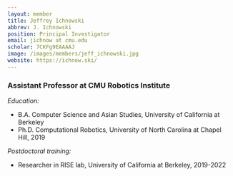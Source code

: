 ```yaml
---
layout: member
title: Jeffrey Ichnowski
abbrev: J. Ichnowski
position: Principal Investigator
email: jichnow at cmu.edu
scholar: 7CKFg9EAAAAJ
image: /images/members/jeff_ichnowski.jpg
website: https://ichnow.ski/
---
```


### Assistant Professor at CMU Robotics Institute

<div class="bigspacer"></div>

*Education:*

- B.A. Computer Science and Asian Studies, University of California at Berkeley
- Ph.D. Computational Robotics, University of North Carolina at Chapel Hill, 2019

*Postdoctoral training:*

- Researcher in RISE lab, University of California at Berkeley, 2019-2022
